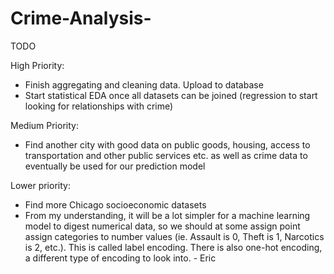 # Crime-Analysis-

TODO

High Priority:

- Finish aggregating and cleaning data. Upload to database
- Start statistical EDA once all datasets can be joined (regression to start looking for relationships with crime)

Medium Priority:
- Find another city with good data on public goods, housing, access to transportation and other public services etc. as well as crime data to eventually be used for our prediction model

Lower priority:
- Find more Chicago socioeconomic datasets
- From my understanding, it will be a lot simpler for a machine learning model to digest numerical data, so we should at some assign point assign categories to number values (ie. Assault is 0, Theft is 1, Narcotics is 2, etc.). This is called label encoding. There is also one-hot encoding, a different type of encoding to look into. - Eric 
